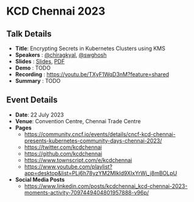 # KCD Chennai 2023

## Talk Details
- **Title**: Encrypting Secrets in Kubernetes Clusters using KMS
- **Speakers** : [@chiragkyal](https://github.com/chiragkyal), [@swghosh](https://github.com/swghosh)
- **Slides** : [Slides](https://docs.google.com/presentation/d/1jpunFRfo3OQOr854RINYHOQr4u2DYuZmBn4qxNSFS3k/edit?usp=sharing), [PDF](./Encrypting%20Kubernetes%20Secrets%20using%20KMS.pdf)
- **Demo** : TODO
- **Recording** : https://youtu.be/TXyF1WqD3nM?feature=shared
- **Summary** : TODO

## Event Details
- **Date**: 22 July 2023
- **Venue**: Convention Centre, Chennai Trade Centre
- **Pages**
  - https://community.cncf.io/events/details/cncf-kcd-chennai-presents-kubernetes-community-days-chennai-2023/
  - https://twitter.com/kcdchennai
  - https://github.com/kcdchennai
  - https://www.townscript.com/e/kcdchennai
  - https://www.youtube.com/playlist?app=desktop&list=PLj6h78yzYM2MIkld9XIxYrWj_j8mBOLpU
- **Social Media Posts**
  - https://www.linkedin.com/posts/kcdchennai_kcd-chennai-2023-moments-activity-7097449404801957888-v96p/